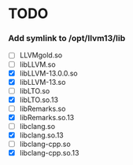 # TODO

### Add symlink to /opt/llvm13/lib

- [ ] LLVMgold.so
- [ ] libLLVM.so
- [x] libLLVM-13.0.0.so
- [x] libLLVM-13.so
- [ ] libLTO.so
- [x] libLTO.so.13
- [ ] libRemarks.so
- [x] libRemarks.so.13
- [ ] libclang.so
- [x] libclang.so.13
- [ ] libclang-cpp.so
- [x] libclang-cpp.so.13
